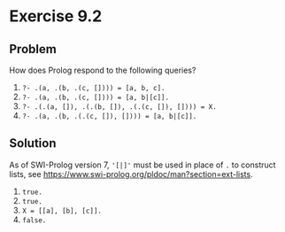 # Exercise 9.2

## Problem

How does Prolog respond to the following queries?

1. `?- .(a, .(b, .(c, []))) = [a, b, c].`
2. `?- .(a, .(b, .(c, []))) = [a, b|[c]].`
3. `?- .(.(a, []), .(.(b, []), .(.(c, []), []))) = X.`
4. `?- .(a, .(b, .(.(c, []), []))) = [a, b|[c]].`

## Solution

As of SWI-Prolog version 7, `'[|]'` must be used in place of `.` to construct
lists, see https://www.swi-prolog.org/pldoc/man?section=ext-lists.

1. `true.`
2. `true.`
3. `X = [[a], [b], [c]].`
4. `false.`
